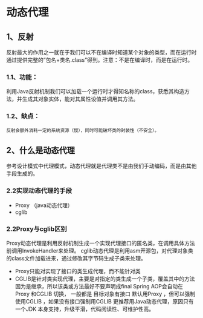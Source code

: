 # 动态代理

## 1、反射

反射最大的作用之一就在于我们可以不在编译时知道某个对象的类型，而在运行时通过提供完整的”包名+类名.class”得到。注意：不是在编译时，而是在运行时。

### 1.1、功能：

利用Java反射机制我们可以加载一个运行时才得知名称的class，获悉其构造方法，并生成其对象实体，能对其属性设值并调用其方法。

### 1.2、缺点：

    反射会额外消耗一定的系统资源（慢），同时可能破坏类的封装性（不安全）。

## 2、什么是动态代理

参考设计模式中代理模式，动态代理就是代理类不是由我们手动编码，而是由其他手段生成的。

### 2.2实现动态代理的手段

-   Proxy （java动态代理）
-   cglib 

### 2.2Proxy与cglib区别

Proxy动态代理是利用反射机制生成一个实现代理接口的匿名类，在调用具体方法前调用InvokeHandler来处理。
cglib动态代理是利用asm开源包，对代理对象类的class文件加载进来，通过修改其字节码生成子类来处理。

-   Proxy只能对实现了接口的类生成代理，而不能针对类
-   CGLIB是针对类实现代理，主要是对指定的类生成一个子类，覆盖其中的方法
因为是继承，所以该类或方法最好不要声明成final 
Spring AOP会自动在Proxy 和CGLIB 切换， 一般都是 目标对象有接口 默认用Proxy ，但可以强制使用CGLIB ，如果没有接口强制用CGLIB
更推荐用Java动态代理，原因只有一个JDK 本身支持，升级平滑，代码阅读性、可维护性高。